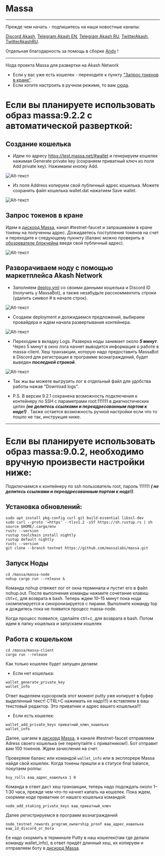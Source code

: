 # Massa
___
Прежде чем начать - подпишитесь на наши новостные каналы:

[Discord Akash](https://discord.gg/3SNdg3BS), [Telegram Akash EN](https://t.me/AkashNW), [Telegram Akash RU](https://t.me/akash_ru), [TwitterAkash](https://twitter.com/akashnet_), [TwitterAkashRU](https://twitter.com/akash_ru).

Отдельная благодарность за помощь в сборке [Andy](https://twitter.com/andy31259) !
___
Нода проекта Massa для развертки на Akash Network

* Если у вас уже есть кошелек - переходите к пункту ["Запрос токенов в кране"](https://github.com/Dimokus88/Massa/edit/main/README.md#%D0%B7%D0%B0%D0%BF%D1%80%D0%BE%D1%81-%D1%82%D0%BE%D0%BA%D0%B5%D0%BD%D0%BE%D0%B2-%D0%B2-%D0%BA%D1%80%D0%B0%D0%BD%D0%B5).
* Если хотите настроить в ручном режиме, то вам [сюда](https://github.com/Dimokus88/Massa/edit/main/README.md#%D0%B5%D1%81%D0%BB%D0%B8-%D0%B2%D1%8B-%D0%BF%D0%BB%D0%B0%D0%BD%D0%B8%D1%80%D1%83%D0%B5%D1%82%D0%B5-%D0%B8%D1%81%D0%BF%D0%BE%D0%BB%D1%8C%D0%B7%D0%BE%D0%B2%D0%B0%D1%82%D1%8C-%D0%BE%D0%B1%D1%80%D0%B0%D0%B7-massa902-%D0%BD%D0%B5%D0%BE%D0%B1%D1%85%D0%BE%D0%B4%D0%B8%D0%BC%D0%BE-%D0%B2%D1%80%D1%83%D1%87%D0%BD%D1%83%D1%8E-%D0%BF%D1%80%D0%BE%D0%B8%D0%B7%D0%B2%D0%B5%D1%81%D1%82%D0%B8-%D0%BD%D0%B0%D1%81%D1%82%D1%80%D0%BE%D0%B9%D0%BA%D0%B8-%D0%BD%D0%B8%D0%B6%D0%B5).

# Если вы планируете использовать образ massa:9.2.2 с автоматической разверткой:

## Создание кошелька
* Идем по адресу https://test.massa.net/#wallet и генерируем кошелек нажимая Generate private key (сохраняем приватный ключ из поля Add private key). Нажимаем кнопку Add.
 
![Alt-текст](https://user-images.githubusercontent.com/23629420/163007524-299d05f6-cbdb-4305-86ba-9d6a23f189ca.png)

* Из поля Address копируем свой публичный адрес кошелька. Можете сохранить файл кошелька wallet.dat нажатием Save wallet.

![Alt-текст](https://user-images.githubusercontent.com/23629420/163008630-cd244a72-ddf4-48be-8fcd-8270b2032092.png)

## Запрос токенов в кране

Идем в  [дискорд Massa](https://discord.gg/W5X3frEE), канал #testnet-faucet  и запрашиваем в кране токены на полученны адрес. Дожидаетесь поступления токенов на счет и переходите к следующему пукнкту (баланс можно проверить в [обозревателе блокчейна](https://test.massa.net/#explorer) введя свой публичный адрес).

![Alt-текст](https://user-images.githubusercontent.com/23629420/163015694-1f320c6e-1be5-47af-88ab-203f8d97c228.png)

## Разворачиваем ноду с помощью маркетплейса Akash Network
* Заполняем [deploy.yml](https://github.com/Dimokus88/Massa/blob/main/deploy.yml) со своими данными кошелька и Discord ID (получить у MassaBot), а также незабудьте расскомментить строки (удалить символ # в начале строк).

![Alt-текст](https://user-images.githubusercontent.com/23629420/163009566-323f2526-c745-4648-9670-749e14d5387b.png)

* Создаем deployment и должидаемся предложений, выбираем провайдера и ждем начала развертывания контейнера.

![Alt-текст](https://user-images.githubusercontent.com/23629420/163015058-d2d07eff-2eb5-4cad-9e17-526ca4219f1c.png)

* Переходим в вкладку Logs. Разверка ноды занимает около ***5 минут***. Через 5 минут в окно лога начнет выводится информация о работе в massa-client. Хеш транзакции, которую надо предоставить MassaBot в Discord для регистрации в программе вознаграждений, будет выведен ***последней строкой***.

![Alt-текст](https://user-images.githubusercontent.com/23629420/163021720-7b7a7779-eb68-440a-93a0-6effa37f29d8.png)

* Так жы вы можете выгрузить лог в отдельный файл для удобства работы нажав "Download logs".


* P.S. В версии 9.2.1 сохранена возможность подключения к контейнеру по SSH с параметрами root:111111 в диагностических целях ***(не делитесь ссылками и переадресованным портом к ноде!)*** . Также остается возможность ручной настройки если что то пошло не так, инструкция ниже.

___
# Если вы планируете использовать образ massa:9.0.2, необходимо вручную произвести настройки ниже:
Подключаемся к контейнеру по ssh
пользователь root, пароль 111111 ***( не делитесь ссылками и переадресованным портом к ноде!)***.

## Установка обновлений:

```
sudo apt install pkg-config curl git build-essential libssl-dev
sudo curl --proto '=https' --tlsv1.2 -sSf https://sh.rustup.rs | sh
source $HOME/.cargo/env
rustc --version
rustup toolchain install nightly
rustup default nightly
rustc --version
git clone --branch testnet https://github.com/massalabs/massa.git
```
## Запуск Ноды

```
cd /massa/massa-node
nohup cargo run --release &
```
Команда nohup отвяжет лог от окна терминала и пустит его в файл nohup.out. 
После выполнения команды нажмите сочетание клавиш ctrl+c, для возврата в bash. 
Теперь ждем 10–15 минут пока нода скомпилируется и синхронизируется с пирами. 
Выполните команду top и дождитесь пока не появится процесс massa-node.

Когда процесс появился, сделайте ctrl+c, для возврата в bash.
Потом идем в папку кошелька и запускаем кошелек

## Работа с кошельком
```
cd /massa/massa-client
cargo run --release
```
Как только кошелек будет запущен делаем:
* Если нет кошелька:
```
wallet_generate_private_key
wallet_info
```
Ответ выделяем курсором(в этот момент putty уже копирует в буфер выделенный текст! CTRL+C нажимать не надо!!!) и вставляем в ваш текстовый редактор. 
Это приватник и адрес вашего кошелька!!!

* Если есть кошелек:
```
wallet_add_private_keys приватный_ключ_кошелька
wallet_info
```
Далее, шагаем в [дискорд Massa](https://discord.gg/W5X3frEE), в канале #testnet-faucet отправляем Adress своего кошелька (не перепутайте с приватником!).
Бот отправит вам 100 токенов. Ждем зачисления на счет. 

Проверяем баланс или командой ```wallet_info``` или в эксплорере Massa найдя свой кошелек. Когда токены пришли и в статусе final balance, покупаем роллы:
```
buy_rolls ваш_адрес_кошелька 1 0
```
Команда в ответ даст хеш транзакции, теперь надо подождать около 1–1:30 часа, прежде чем что-то начнет капать на кошелек. Пока ждем, скормим ноде приватник от нашего кошелька командой:
```
node_add_staking_private_keys ваш_приватный_ключ
```
Далее регистрируемся в программ вознаграждений
```
node_testnet_rewards_program_ownership_proof ваш_адрес_кошелька ваш_id_discord_от_бота
```
Ее надо скормить в терминале Putty в наш кошелек(там где делали команду wallet_info), в ответ придёт длинный хеш, их копируем и отправляем боту в [дискорд Massa](https://discord.gg/W5X3frEE).

